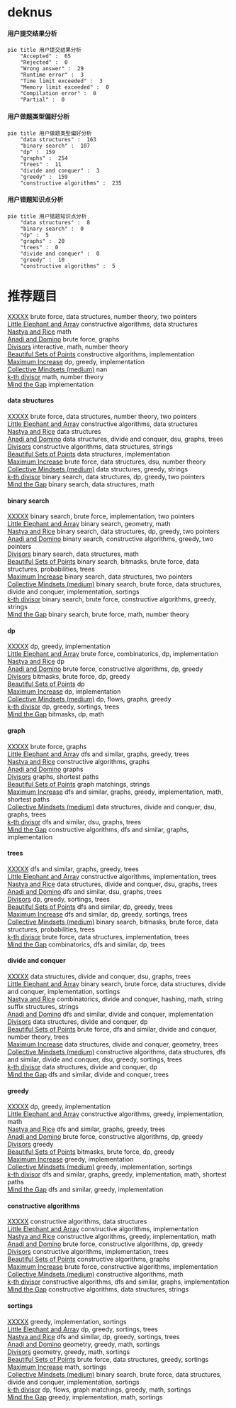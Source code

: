 # deknus
<!-- tabs:start -->
#### **用户提交结果分析**

```mermaid
pie title 用户提交结果分析
    "Accepted" :  65
    "Rejected" :  0
    "Wrong answer" :  29
    "Runtime error" :  3
    "Time limit exceeded" :  3
    "Memory limit exceeded" :  0
    "Compilation error" :  0
    "Partial" :  0
```
#### **用户做题类型偏好分析**

```mermaid
pie title 用户做题类型偏好分析
    "data structures" :  163
    "binary search" :  107
    "dp" :  159
    "graphs" :  254
    "trees" :  11
    "divide and conquer" :  3
    "greedy" :  159
    "constructive algorithms" :  235
```
#### **用户错题知识点分析**

```mermaid
pie title 用户错题知识点分析
    "data structures" :  8
    "binary search" :  0
    "dp" :  5
    "graphs" :  20
    "trees" :  0
    "divide and conquer" :  0
    "greedy" :  10
    "constructive algorithms" :  5
```
<!-- tabs:end -->
# 推荐题目
[XXXXX](http://codeforces.com/problemset/problem/1364/A)		brute force,
                        data structures,
                        number theory,
                        two pointers		  
[Little Elephant and Array](http://codeforces.com/problemset/problem/220/B)		constructive algorithms,
                        data structures		  
[Nastya and Rice](http://codeforces.com/problemset/problem/1341/A)		math		  
[Anadi and Domino](https://codeforces.com/contest/1230/problem/C)		brute force,
                        graphs		  
[Divisors](http://codeforces.com/problemset/problem/1033/D)		interactive,
                        math,
                        number theory		  
[Beautiful Sets of Points](http://codeforces.com/problemset/problem/268/C)		constructive algorithms,
                        implementation		  
[Maximum Increase](http://codeforces.com/problemset/problem/702/A)		dp,
                        greedy,
                        implementation		  
[Collective Mindsets (medium)](http://codeforces.com/problemset/problem/690/A2)		nan		  
[k-th divisor](http://codeforces.com/problemset/problem/762/A)		math,
                        number theory		  
[Mind the Gap](http://codeforces.com/problemset/problem/967/A)		implementation		  
<!-- tabs:start -->
#### **data structures**
[XXXXX](http://codeforces.com/problemset/problem/1364/A)		brute force,
                        data structures,
                        number theory,
                        two pointers		  
[Little Elephant and Array](http://codeforces.com/problemset/problem/220/B)		constructive algorithms,
                        data structures		  
[Nastya and Rice](http://codeforces.com/problemset/problem/323/C)		data structures		  
[Anadi and Domino](http://codeforces.com/problemset/problem/1217/F)		data structures,
                        divide and conquer,
                        dsu,
                        graphs,
                        trees		  
[Divisors](https://codeforces.com/contest/1382/problem/C1)		constructive algorithms,
                        data structures,
                        strings		  
[Beautiful Sets of Points](http://codeforces.com/problemset/problem/1468/C)		data structures,
                        implementation		  
[Maximum Increase](http://codeforces.com/problemset/problem/920/F)		brute force,
                        data structures,
                        dsu,
                        number theory		  
[Collective Mindsets (medium)](http://codeforces.com/problemset/problem/1182/C)		data structures,
                        greedy,
                        strings		  
[k-th divisor](http://codeforces.com/problemset/problem/1492/C)		binary search,
                        data structures,
                        dp,
                        greedy,
                        two pointers		  
[Mind the Gap](http://codeforces.com/problemset/problem/1490/G)		binary search,
                        data structures,
                        math		  
#### **binary search**
[XXXXX](http://codeforces.com/problemset/problem/279/B)		binary search,
                        brute force,
                        implementation,
                        two pointers		  
[Little Elephant and Array](http://codeforces.com/problemset/problem/1100/C)		binary search,
                        geometry,
                        math		  
[Nastya and Rice](http://codeforces.com/problemset/problem/1492/C)		binary search,
                        data structures,
                        dp,
                        greedy,
                        two pointers		  
[Anadi and Domino](http://codeforces.com/problemset/problem/1463/D)		binary search,
                        constructive algorithms,
                        greedy,
                        two pointers		  
[Divisors](http://codeforces.com/problemset/problem/1490/G)		binary search,
                        data structures,
                        math		  
[Beautiful Sets of Points](http://codeforces.com/problemset/problem/1479/D)		binary search,
                        bitmasks,
                        brute force,
                        data structures,
                        probabilities,
                        trees		  
[Maximum Increase](http://codeforces.com/problemset/problem/1436/E)		binary search,
                        data structures,
                        two pointers		  
[Collective Mindsets (medium)](http://codeforces.com/problemset/problem/1461/D)		binary search,
                        brute force,
                        data structures,
                        divide and conquer,
                        implementation,
                        sortings		  
[k-th divisor](http://codeforces.com/problemset/problem/1493/C)		binary search,
                        brute force,
                        constructive algorithms,
                        greedy,
                        strings		  
[Mind the Gap](http://codeforces.com/problemset/problem/1487/D)		binary search,
                        brute force,
                        math,
                        number theory		  
#### **dp**
[XXXXX](http://codeforces.com/problemset/problem/702/A)		dp,
                        greedy,
                        implementation		  
[Little Elephant and Array](http://codeforces.com/problemset/problem/1181/C)		brute force,
                        combinatorics,
                        dp,
                        implementation		  
[Nastya and Rice](http://codeforces.com/problemset/problem/269/B)		dp		  
[Anadi and Domino](http://codeforces.com/problemset/problem/1373/E)		brute force,
                        constructive algorithms,
                        dp,
                        greedy		  
[Divisors](http://codeforces.com/problemset/problem/1395/C)		bitmasks,
                        brute force,
                        dp,
                        greedy		  
[Beautiful Sets of Points](https://codeforces.com/contest/1199/problem/F)		dp		  
[Maximum Increase](http://codeforces.com/problemset/problem/507/D)		dp,
                        implementation		  
[Collective Mindsets (medium)](http://codeforces.com/problemset/problem/730/I)		dp,
                        flows,
                        graphs,
                        greedy		  
[k-th divisor](http://codeforces.com/problemset/problem/1394/D)		dp,
                        greedy,
                        sortings,
                        trees		  
[Mind the Gap](http://codeforces.com/problemset/problem/1326/F2)		bitmasks,
                        dp,
                        math		  
#### **graph**
[XXXXX](https://codeforces.com/contest/1230/problem/C)		brute force,
                        graphs		  
[Little Elephant and Array](http://codeforces.com/problemset/problem/780/C)		dfs and similar,
                        graphs,
                        greedy,
                        trees		  
[Nastya and Rice](http://codeforces.com/problemset/problem/1068/C)		constructive algorithms,
                        graphs		  
[Anadi and Domino](http://codeforces.com/problemset/problem/22/C)		graphs		  
[Divisors](https://codeforces.com/contest/1484/problem/F)		graphs,
                        shortest paths		  
[Beautiful Sets of Points](http://codeforces.com/problemset/problem/590/E)		graph matchings,
                        strings		  
[Maximum Increase](http://codeforces.com/problemset/problem/520/B)		dfs and similar,
                        graphs,
                        greedy,
                        implementation,
                        math,
                        shortest paths		  
[Collective Mindsets (medium)](http://codeforces.com/problemset/problem/1217/F)		data structures,
                        divide and conquer,
                        dsu,
                        graphs,
                        trees		  
[k-th divisor](http://codeforces.com/problemset/problem/870/E)		dfs and similar,
                        dsu,
                        graphs,
                        trees		  
[Mind the Gap](http://codeforces.com/problemset/problem/1316/D)		constructive algorithms,
                        dfs and similar,
                        graphs,
                        implementation		  
#### **trees**
[XXXXX](http://codeforces.com/problemset/problem/780/C)		dfs and similar,
                        graphs,
                        greedy,
                        trees		  
[Little Elephant and Array](https://codeforces.com/contest/1086/problem/B)		constructive algorithms,
                        implementation,
                        trees		  
[Nastya and Rice](http://codeforces.com/problemset/problem/1217/F)		data structures,
                        divide and conquer,
                        dsu,
                        graphs,
                        trees		  
[Anadi and Domino](http://codeforces.com/problemset/problem/870/E)		dfs and similar,
                        dsu,
                        graphs,
                        trees		  
[Divisors](http://codeforces.com/problemset/problem/1394/D)		dp,
                        greedy,
                        sortings,
                        trees		  
[Beautiful Sets of Points](http://codeforces.com/problemset/problem/1485/E)		dfs and similar,
                        dp,
                        greedy,
                        trees		  
[Maximum Increase](http://codeforces.com/problemset/problem/1336/A)		dfs and similar,
                        dp,
                        greedy,
                        sortings,
                        trees		  
[Collective Mindsets (medium)](http://codeforces.com/problemset/problem/1479/D)		binary search,
                        bitmasks,
                        brute force,
                        data structures,
                        probabilities,
                        trees		  
[k-th divisor](http://codeforces.com/problemset/problem/1511/C)		brute force,
                        data structures,
                        implementation,
                        trees		  
[Mind the Gap](http://codeforces.com/problemset/problem/1499/F)		combinatorics,
                        dfs and similar,
                        dp,
                        trees		  
#### **divide and conquer**
[XXXXX](http://codeforces.com/problemset/problem/1217/F)		data structures,
                        divide and conquer,
                        dsu,
                        graphs,
                        trees		  
[Little Elephant and Array](http://codeforces.com/problemset/problem/1461/D)		binary search,
                        brute force,
                        data structures,
                        divide and conquer,
                        implementation,
                        sortings		  
[Nastya and Rice](http://codeforces.com/problemset/problem/1466/G)		combinatorics,
                        divide and conquer,
                        hashing,
                        math,
                        string suffix structures,
                        strings		  
[Anadi and Domino](http://codeforces.com/problemset/problem/1490/D)		dfs and similar,
                        divide and conquer,
                        implementation		  
[Divisors](https://codeforces.com/contest/1483/problem/C)		data structures,
                        divide and conquer,
                        dp		  
[Beautiful Sets of Points](http://codeforces.com/problemset/problem/1491/E)		brute force,
                        dfs and similar,
                        divide and conquer,
                        number theory,
                        trees		  
[Maximum Increase](http://codeforces.com/problemset/problem/1303/G)		data structures,
                        divide and conquer,
                        geometry,
                        trees		  
[Collective Mindsets (medium)](http://codeforces.com/problemset/problem/1494/D)		constructive algorithms,
                        data structures,
                        dfs and similar,
                        divide and conquer,
                        dsu,
                        greedy,
                        sortings,
                        trees		  
[k-th divisor](http://codeforces.com/problemset/problem/1482/E)		data structures,
                        divide and conquer,
                        dp		  
[Mind the Gap](http://codeforces.com/problemset/problem/566/C)		dfs and similar,
                        divide and conquer,
                        trees		  
#### **greedy**
[XXXXX](http://codeforces.com/problemset/problem/702/A)		dp,
                        greedy,
                        implementation		  
[Little Elephant and Array](http://codeforces.com/problemset/problem/708/B)		constructive algorithms,
                        greedy,
                        implementation,
                        math		  
[Nastya and Rice](http://codeforces.com/problemset/problem/780/C)		dfs and similar,
                        graphs,
                        greedy,
                        trees		  
[Anadi and Domino](http://codeforces.com/problemset/problem/1373/E)		brute force,
                        constructive algorithms,
                        dp,
                        greedy		  
[Divisors](http://codeforces.com/problemset/problem/337/A)		greedy		  
[Beautiful Sets of Points](http://codeforces.com/problemset/problem/1395/C)		bitmasks,
                        brute force,
                        dp,
                        greedy		  
[Maximum Increase](http://codeforces.com/problemset/problem/701/A)		greedy,
                        implementation		  
[Collective Mindsets (medium)](http://codeforces.com/problemset/problem/16/B)		greedy,
                        implementation,
                        sortings		  
[k-th divisor](http://codeforces.com/problemset/problem/520/B)		dfs and similar,
                        graphs,
                        greedy,
                        implementation,
                        math,
                        shortest paths		  
[Mind the Gap](http://codeforces.com/problemset/problem/57/A)		dfs and similar,
                        greedy,
                        implementation		  
#### **constructive algorithms**
[XXXXX](http://codeforces.com/problemset/problem/220/B)		constructive algorithms,
                        data structures		  
[Little Elephant and Array](http://codeforces.com/problemset/problem/268/C)		constructive algorithms,
                        implementation		  
[Nastya and Rice](http://codeforces.com/problemset/problem/708/B)		constructive algorithms,
                        greedy,
                        implementation,
                        math		  
[Anadi and Domino](http://codeforces.com/problemset/problem/1373/E)		brute force,
                        constructive algorithms,
                        dp,
                        greedy		  
[Divisors](https://codeforces.com/contest/1086/problem/B)		constructive algorithms,
                        implementation,
                        trees		  
[Beautiful Sets of Points](http://codeforces.com/problemset/problem/1068/C)		constructive algorithms,
                        graphs		  
[Maximum Increase](http://codeforces.com/problemset/problem/496/B)		brute force,
                        constructive algorithms,
                        implementation		  
[Collective Mindsets (medium)](http://codeforces.com/problemset/problem/1136/B)		constructive algorithms,
                        math		  
[k-th divisor](http://codeforces.com/problemset/problem/1316/D)		constructive algorithms,
                        dfs and similar,
                        graphs,
                        implementation		  
[Mind the Gap](https://codeforces.com/contest/1382/problem/C1)		constructive algorithms,
                        data structures,
                        strings		  
#### **sortings**
[XXXXX](http://codeforces.com/problemset/problem/16/B)		greedy,
                        implementation,
                        sortings		  
[Little Elephant and Array](http://codeforces.com/problemset/problem/1394/D)		dp,
                        greedy,
                        sortings,
                        trees		  
[Nastya and Rice](http://codeforces.com/problemset/problem/1336/A)		dfs and similar,
                        dp,
                        greedy,
                        sortings,
                        trees		  
[Anadi and Domino](https://codeforces.com/contest/1496/problem/C)		geometry,
                        greedy,
                        math,
                        sortings		  
[Divisors](http://codeforces.com/problemset/problem/1495/A)		geometry,
                        greedy,
                        math,
                        sortings		  
[Beautiful Sets of Points](http://codeforces.com/problemset/problem/1497/A)		brute force,
                        data structures,
                        greedy,
                        sortings		  
[Maximum Increase](http://codeforces.com/problemset/problem/1427/A)		math,
                        sortings		  
[Collective Mindsets (medium)](http://codeforces.com/problemset/problem/1461/D)		binary search,
                        brute force,
                        data structures,
                        divide and conquer,
                        implementation,
                        sortings		  
[k-th divisor](http://codeforces.com/problemset/problem/1437/C)		dp,
                        flows,
                        graph matchings,
                        greedy,
                        math,
                        sortings		  
[Mind the Gap](http://codeforces.com/problemset/problem/1473/A)		greedy,
                        implementation,
                        math,
                        sortings		  
<!-- tabs:end -->

